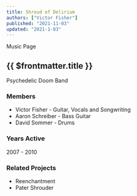 ```yaml
---
title: Shroud of Delirium
authors: ["Victor Fisher"]
published: "2021-11-03"
updated: "2021-1-03"
---
```


<g-link to="/music">Music Page</g-link>

## {{ $frontmatter.title }}

Psychedelic Doom Band

### Members
* Victor Fisher - Guitar, Vocals and Songwriting
* Aaron Schreiber - Bass Guitar
* David Sommer - Drums

### Years Active
2007 - 2010

### Related Projects
* <g-link to="/reenchantment">Reenchantment</g-link>
* <g-link to="/pater-shrouder">Pater Shrouder</g-link>
